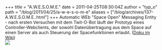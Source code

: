 +++
title = "A.W.E.S.O.M.E."
date = 2011-04-25T08:30:04Z
author = "typ_o"
path = "/blog/2011/04/25/a-w-e-s-o-m-e"
aliases = ["/blog/archives/137-A.W.E.S.O.M.E..html"]
+++
Automatic WEb "Space Open" Messaging Entity - nach ersten Versuchen mit
dem Twit-O-Bot läuft der Prototyp eines Controller-Webclients, der
sowohl Datenübertragung aus dem Space auf einen Server als auch
Steuerung der Spacefunktionen erlaubt. ([Doku im
Wiki](https://flipdot.org/wiki/index.php?title=Spaceprojekte/A.W.E.S.O.M.E.))  
[![](/media/Schematic.serendipityThumb.png)](/media/Schematic.png)

